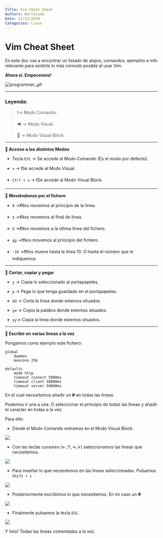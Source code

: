 ```yaml
---
Title: Vim Cheat Sheet
Authors: Barckcode
Date: 11/12/2020
Categories: Linux
---
```


# Vim Cheat Sheet

En este doc vas a encontrar un listado de atajos, comandos, ejemplos e info relevante para sentirte lo más cómodo posible al usar Vim.

**Ahora sí. Empecemos!**

![programmer_gif](https://media.giphy.com/media/13HgwGsXF0aiGY/giphy.gif)

---
### Leyenda:
>❗️-> Modo Comando.

>👁 -> Modo Visual.

>👀 -> Modo Visual Block.

---
**🔹 Acceso a los distintos Modos**

- Tecla `ESC` -> Se accede al Modo Comando (Es el modo por defecto).

- `v` -> ❗️Se accede al Modo Visual.

- `Ctrl + v` -> ❗️Se accede al Modo Visual Block.

---
**🔹 Moviéndonos por el fichero**

- `0` ->❗️Nos movemos al principio de la línea.

- `$` ->❗️Nos movemos al final de línea.

- `G` ->❗️Nos movemos a la última línea del fichero.

- `gg` ->❗️Nos movemos al principio del fichero.

- `:10` ->❗️Nos mueve hasta la línea 10. O hasta el número que le indiquemos.

---
**🔹 Cortar, copiar y pegar**

- `y` -> Copia lo seleccionado al portapapeles.

- `p` -> Pega lo que tenga guardado en el portapapeles.

- `dd` -> Corta la línea donde estemos situados.

- `yw` -> Copia la palabra donde estemos situados.

- `yy`-> Copia la línea donde estemos situados.

---
**🔹 Escribir en varias líneas a la vez**

Pongamos como ejemplo este fichero:

```
global
    daemon
    maxconn 256

defaults
    mode http
    timeout connect 5000ms
    timeout client 50000ms
    timeout server 50000ms
```

En el cual necesitamos añadir un **#** en todas las líneas.

Podemos ir una a una. O seleccionar el principio de todas las líneas y añadir el caracter en todas a la vez.

Para ello:

- Desde el Modo Comando entramos en el Modo Visual Block.

![](https://firebasestorage.googleapis.com/v0/b/blog-barckcode.appspot.com/o/CollectedNotes%2Fvim_cheat_sheet%2Fvisual_block.png?alt=media&token=63364dd6-f904-470f-adee-cf19a3cec273)

- Con las teclas cursores (←,↑,→,↓) seleccionamos las líneas que necesitemos.

![](https://firebasestorage.googleapis.com/v0/b/blog-barckcode.appspot.com/o/CollectedNotes%2Fvim_cheat_sheet%2Fdata_seleccionada.png?alt=media&token=d2a4f921-eab9-4a65-b1c3-cbdeb67b40aa)

- Para insertar lo que necesitemos en las líneas seleccionadas. Pulsamos `Shift + i`

![](https://firebasestorage.googleapis.com/v0/b/blog-barckcode.appspot.com/o/CollectedNotes%2Fvim_cheat_sheet%2Finsert_mode.png?alt=media&token=24ba90df-9ccf-458f-a236-a01e73440d5a)

- Posteriormente escribimos lo que necesitemos. En mi caso un **#**

![](https://firebasestorage.googleapis.com/v0/b/blog-barckcode.appspot.com/o/CollectedNotes%2Fvim_cheat_sheet%2Fwrite_one.png?alt=media&token=6783a303-6440-454d-b271-2243a62036f1)

- Finalmente pulsamos la tecla `ESC`.

![](https://firebasestorage.googleapis.com/v0/b/blog-barckcode.appspot.com/o/CollectedNotes%2Fvim_cheat_sheet%2Fwrite_all.png?alt=media&token=7b846f51-c332-4354-b488-dc63c43d2ca4)

Y listo! Todas las líneas comentadas a la vez.
